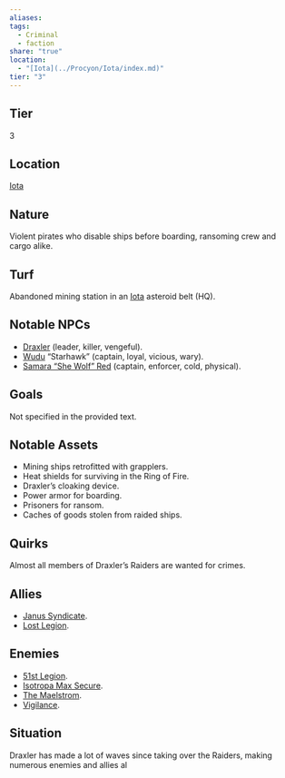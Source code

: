 ```yaml
---
aliases: 
tags:
  - Criminal
  - faction
share: "true"
location:
  - "[Iota](../Procyon/Iota/index.md)"
tier: "3"
---
```

## Tier

3

## Location

[Iota](../Procyon/Iota/index.md)

## Nature

Violent pirates who disable ships before boarding, ransoming crew and cargo alike.

## Turf

Abandoned mining station in an [Iota](../Procyon/Iota/index.md) asteroid belt (HQ).

## Notable NPCs

- [Draxler](Draxler.md) (leader, killer, vengeful).
- [Wudu](Wudu.md) “Starhawk” (captain, loyal, vicious, wary).
- [Samara “She Wolf” Red](Samara%20Red.md) (captain, enforcer, cold, physical).


## Goals

Not specified in the provided text.

## Notable Assets

- Mining ships retrofitted with grapplers.
- Heat shields for surviving in the Ring of Fire.
- Draxler’s cloaking device.
- Power armor for boarding.
- Prisoners for ransom.
- Caches of goods stolen from raided ships.


## Quirks

Almost all members of Draxler’s Raiders are wanted for crimes.

## Allies

- [Janus Syndicate](./Janus%20Syndicate.md).
- [Lost Legion](./Lost%20Legion.md).


## Enemies

- [51st Legion](./51st%20Legion.md).
- [Isotropa Max Secure](./Isotropa%20Max%20Secure.md).
- [The Maelstrom](./The%20Maelstrom.md).
- [Vigilance](./Vigilance.md).


## Situation

Draxler has made a lot of waves since taking over the Raiders, making numerous enemies and allies al